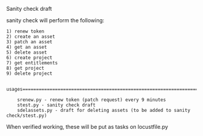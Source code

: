 Sanity check draft

sanity check will perform the following:

    1) renew token
    2) create an asset
    3) patch an asset
    4) get an asset
    5) delete asset
    6) create project
    7) get entitlements
    8) get project
    9) delete project


    usages==============================================================================

        srenew.py - renew token (patch request) every 9 minutes
        stest.py - sanity check draft
        sdelassets.py - draft for deleting assets (to be added to sanity check/stest.py)


When verified working, these will be put as tasks on locustfile.py

